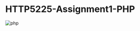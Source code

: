 # HTTP5225-Assignment1-PHP
![php](https://github.com/SaloniP26/HTTP5225-Assignment1-PHP/assets/144495609/648cd204-6513-4041-b699-a2116345198e)
